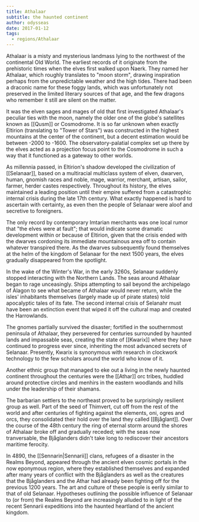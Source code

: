 ```yaml
---
title: Athalaar
subtitle: the haunted continent
author: odysseas
date: 2017-01-12
tags:
  - regions/Athalaar
---
```


Athalaar is a misty and mysterious landmass lying to the northwest of the continental Old World.
The earliest records of it originate from the prehistoric times when the elves first walked upon Naerk. They named her Athalaar, which roughly translates to "moon storm", drawing inspiration perhaps from the unpredictable weather and the high tides.
There had been a draconic name for these foggy lands, which was unfortunately not preserved in the limited literary sources of that age, and the few dragons who remember it still are silent on the matter.

It was the elven sages and mages of old that first investigated Athalaar's peculiar ties with the moon, namely the older one of the globe's satellites known as [[Qusm]] or Cosmodrome.
It is so far unknown when exactly Eltirion (translating to "Tower of Stars") was constructed in the highest mountains at the center of the continent, but a decent estimation would be between -2000 to -1600.
The observatory-palatial complex set up there by the elves acted as a projection focus point to the Cosmodrome in such a way that it functioned as a gateway to other worlds.

As millennia passed, in Eltirion's shadow developed the civilization of [[Selanaar]], based on a multiracial multiclass system of elven, dwarven, human, gnomish races and noble, mage, warrior, merchant, artisan, sailor, farmer, herder castes respectively.
Throughout its history, the elves maintained a leading position until their empire suffered from a catastrophic internal crisis during the late 17th century. What exactly happened is hard to ascertain with certainty, as even then the people of Selanaar were aloof and secretive to foreigners.

The only record by contemporary Imtarian merchants was one local rumor that "the elves were at fault"; that would indicate some dramatic development within or because of Eltirion, given that the crisis ended with the dwarves cordoning its immediate mountainous area off to contain whatever transpired there.
As the dwarves subsequently found themselves at the helm of the kingdom of Selanaar for the next 1500 years, the elves gradually disappeared from the spotlight.

In the wake of the Winter's War, in the early 3260s, Selanaar suddenly stopped interacting with the Northern Lands. The seas around Athalaar began to rage unceasingly.
Ships attempting to sail beyond the archipelago of Alagon to see what became of Athalaar would never return, while the isles' inhabitants themselves (largely made up of pirate states) told apocalyptic tales of its fate. The second internal crisis of Selanahr must have been an extinction event that wiped it off the cultural map
and created the Harrowlands.

The gnomes partially survived the disaster; fortified in the southernmost peninsula of Athalaar, they persevered for centuries surrounded by haunted lands and impassable seas, creating the state of [[Kwarix]] where they have continued to progress ever since, inheriting the most advanced secrets of Selanaar. Presently, Kwarix is synonymous with research in clockwork technology to the few scholars around the world who know of it.

Another ethnic group that managed to eke out a living in the newly haunted continent throughout the centuries were the [[Athar]] orc tribes, huddled around protective circles and menhirs in the eastern woodlands and hills under the leadership of their shamans.

The barbarian settlers to the northeast proved to be surprisingly resilient group as well. Part of the seed of Thimvert, cut off from the rest of the world and after centuries of fighting against the elements, oni, ogres and orcs, they consolidated their hold over the land they called [[Bjåglant]].
Over the course of the 48th century the ring of eternal storm around the shores of Athalaar broke off and gradually receded; with the seas now tranversable, the Bjåglanders didn't take long to rediscover their ancestors maritime ferocity.

In 4890, the [[Sennarin|Sennarii]] clans, refugees of a disaster in the Realms Beyond, appeared through the ancient elven cosmic portals in the now eponymous region, where they established themselves and expanded after many years of conflict with the Bjåglanders as well as the creatures that the Bjåglanders and the Athar had already been fighting off for the previous 1200 years.
The art and culture of these people is eerily similar to that of old Selanaar. Hypotheses outlining the possible influence of Selanaar to (or from) the Realms Beyond are increasingly alluded to in light of the recent Sennarii expeditions into the haunted heartland of the ancient kingdom.